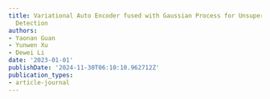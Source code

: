 ```yaml
---
title: Variational Auto Encoder fused with Gaussian Process for Unsupervised Anomaly
  Detection
authors:
- Yaonan Guan
- Yunwen Xu
- Dewei Li
date: '2023-01-01'
publishDate: '2024-11-30T06:10:10.962712Z'
publication_types:
- article-journal
---
```

